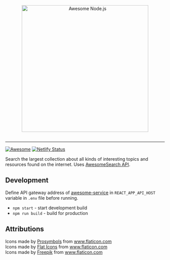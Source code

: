 <div align="center">
	<img width="400" src="https://api.awesomesearch.in/logo.png" alt="Awesome Node.js">
</div>
<br>
<hr>

[![Awesome](https://awesome.re/badge-flat2.svg)](https://awesome.re)
[![Netlify Status](https://api.netlify.com/api/v1/badges/0ac05498-6234-4998-acb5-b4493acf362e/deploy-status)](https://app.netlify.com/sites/awesomesearch/deploys)


Search the largest collection about all kinds of interesting topics and resources found on the internet. Uses [AwesomeSearch API](https://github.com/bartolomej/awesomesearch-api).

## Development
Define API gateway address of [awesome-service](https://github.com/bartolomej/awesome-service) in
`REACT_APP_API_HOST` variable in `.env` file before running.
- `npm start` - start development build
- `npm run build` - build for production

## Attributions

<div>Icons made by <a href="https://www.flaticon.com/authors/prosymbols" title="Prosymbols">Prosymbols</a> from <a href="https://www.flaticon.com/" title="Flaticon">www.flaticon.com</a></div>
<div>Icons made by <a href="https://www.flaticon.com/authors/flat-icons" title="Flat Icons">Flat Icons</a> from <a href="https://www.flaticon.com/" title="Flaticon">www.flaticon.com</a></div>
<div>Icons made by <a href="https://www.flaticon.com/authors/freepik" title="Freepik">Freepik</a> from <a href="https://www.flaticon.com/" title="Flaticon">www.flaticon.com</a></div>
